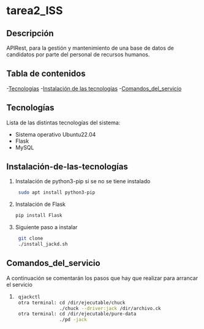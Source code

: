 # tarea2_ISS

## Descripción 
APIRest, para la gestión y mantenimiento de una base de datos de candidatos por parte del personal de recursos humanos. 

## Tabla de contenidos 
-[Tecnologías](#Tecnologías)
-[Instalación de las tecnologías](#Instalación-de-las-tecnologías)
-[Comandos_del_servicio](#Comandos_del_servicio)

## Tecnologías
Lista de las distintas tecnologías del sistema:
* Sistema operativo Ubuntu22.04
* Flask
* MySQL
## Instalación-de-las-tecnologías 
1. Instalación de python3-pip si se no se tiene instalado 
   ```bash
    sudo apt install python3-pip
2. Instalación de Flask
     ```bash
    pip install Flask
3. Siguiente paso a instalar
   ```bash
    git clone 
    ./install_jackd.sh

## Comandos_del_servicio
A continuación se comentarán los pasos que hay que realizar para arrancar el servicio 
1. ```bash
    qjackctl
    otra terminal: cd /dir/ejecutable/chuck
                   ./chuck --driver:jack /dir/archivo.ck
    otra terminal: cd /dir/ejecutable/pure-data
                   ./pd -jack
   
